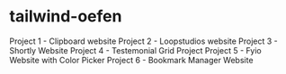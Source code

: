 # tailwind-oefen

Project 1 - Clipboard website
Project 2 - Loopstudios website
Project 3 - Shortly Website
Project 4 - Testemonial Grid Project
Project 5 - Fyio Website with Color Picker
Project 6 - Bookmark Manager Website
